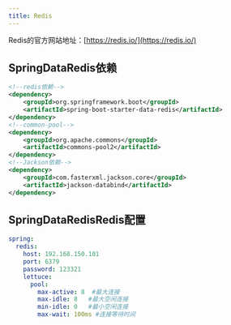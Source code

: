 ```yaml
---
title: Redis
---
```

Redis的官方网站地址：[https://redis.io/](https://redis.io/)

## SpringDataRedis依赖

```xml
<!--redis依赖-->
<dependency>
	<groupId>org.springframework.boot</groupId>
	<artifactId>spring-boot-starter-data-redis</artifactId>
</dependency>
<!--common-pool-->
<dependency>
	<groupId>org.apache.commons</groupId>
	<artifactId>commons-pool2</artifactId>
</dependency>
<!--Jackson依赖-->
<dependency>
	<groupId>com.fasterxml.jackson.core</groupId>
	<artifactId>jackson-databind</artifactId>
</dependency>
```

## SpringDataRedisRedis配置

~~~yaml
spring:
  redis:
    host: 192.168.150.101
    port: 6379
    password: 123321
    lettuce:
      pool:
        max-active: 8  #最大连接
        max-idle: 8   #最大空闲连接
        min-idle: 0   #最小空闲连接
        max-wait: 100ms #连接等待时间
~~~

